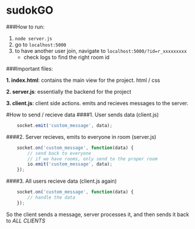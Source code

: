sudokGO
=======
###How to run:
1. ```node server.js```
2. go to ```localhost:5000```
3. to have another user join, navigate to ```localhost:5000/?id=r_xxxxxxxxx```
    - check logs to find the right room id


###Important files:

__1. index.html__: contains the main view for the project. html / css

__2. server.js__: essentially the backend for the project

__3. client.js__: client side actions. emits and recieves messages to the server.

#How to send / recieve data
####1. User sends data (client.js)
```js
    socket.emit('custom_message', data);
```
####2. Server recieves, emits to everyone in room  (server.js)
```js
    socket.on('custom_message', function(data) {
        // send back to everyone
        // if we have rooms, only send to the proper room
        io.emit('custom_message', data);
    });
```
####3. All users recieve data (client.js again)
```js
    socket.on('custom_message', function(data) {
        // handle the data
    });
```
So the client sends a message, server processes it, and then sends it back to *ALL CLIENTS*

